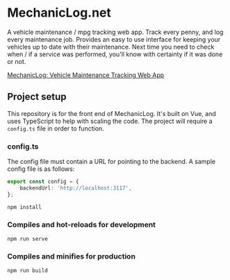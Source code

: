 # MechanicLog.net

A vehicle maintenance / mpg tracking web app. Track every penny, and log every maintenance job. Provides an easy to use interface for keeping your vehicles up to date with their maintenance. Next time you need to check when / if a service was performed, you'll know with certainty if it was done or not.

[MechanicLog: Vehicle Maintenance Tracking Web App](https://mechaniclog.net)

## Project setup

This repository is for the front end of MechanicLog. It's built on Vue, and uses TypeScript to help with scaling the code. The project will require a `config.ts` file in order to function.

### config.ts

The config file must contain a URL for pointing to the backend. A sample config file is as follows:

```ts
export const config = {
    backendUrl: 'http://localhost:3117',
};
```

```
npm install
```

### Compiles and hot-reloads for development

```
npm run serve
```

### Compiles and minifies for production

```
npm run build
```
